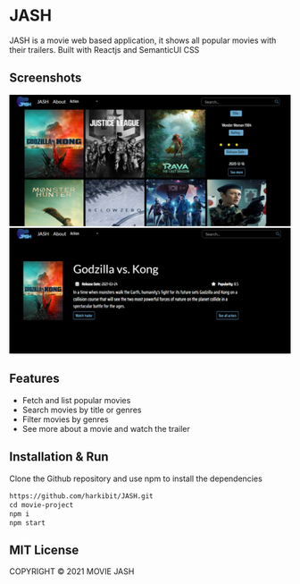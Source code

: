 # JASH

JASH is a movie web based application, it shows all popular movies with their trailers.
Built with Reactjs and SemanticUI CSS

## Screenshots

![home page](./src/assets/home.png)
![movie info + trailer](./src/assets/trailer.png)
## Features

- Fetch and list popular movies
- Search movies by title or genres
- Filter movies by genres
- See more about a movie and watch the trailer

## Installation & Run

Clone the Github repository and use npm to install the dependencies

```
https://github.com/harkibit/JASH.git
cd movie-project
npm i
npm start
```

## MIT License

COPYRIGHT © 2021 MOVIE JASH
